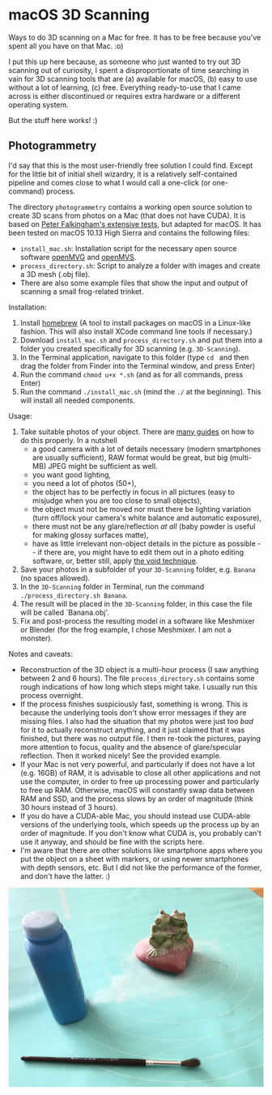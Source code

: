 # macOS 3D Scanning
Ways to do 3D scanning on a Mac for free. It has to be free because you've spent all you have on that Mac. :o)

I put this up here because, as someone who just wanted to try out 3D scanning out of curiosity, I spent a disproportionate of time searching in vain for 3D scanning tools that are (a) available for macOS, (b) easy to use without a lot of learning, (c) free. Everything ready-to-use that I came across is either discontinued or requires extra hardware or a different operating system.

But the stuff here works! :)

## Photogrammetry

I'd say that this is the most user-friendly free solution I could find. Except for the little bit of initial shell wizardry, it is a relatively self-contained pipeline and comes close to what I would call a one-click (or one-command) process.

The directory `photogrammetry` contains a working open source solution to create 3D scans from photos on a Mac (that does not have CUDA). It is based on [Peter Falkingham's extensive tests](https://peterfalkingham.com/2018/05/22/photogrammetry-testing-12-revisiting-openmvg-with-openmvs/), but adapted for macOS. It has been tested on macOS 10.13 High Sierra and contains the following files:
- `install_mac.sh`: Installation script for the necessary open source software [openMVG](https://github.com/openMVG/openMVG) and [openMVS](http://cdcseacave.github.io/openMVS/).
- `process_directory.sh`: Script to analyze a folder with images and create a 3D mesh (.obj file).
- There are also some example files that show the input and output of scanning a small frog-related trinket.

Installation:
1. Install [homebrew](https://brew.sh/) (A tool to install packages on macOS in a Linux-like fashion. This will also install XCode command line tools if necessary.)
2. Download `install_mac.sh` and `process_directory.sh` and put them into a folder you created specifically for 3D scanning (e.g. `3D-Scanning`).
3. In the Terminal application, navigate to this folder (type `cd ` and then drag the folder from Finder into the Terminal window, and press Enter)
4. Run the command `chmod u+x *.sh` (and as for all commands, press Enter)
5. Run the command `./install_mac.sh` (mind the `./` at the beginning). This will install all needed components.

Usage:
1. Take suitable photos of your object. There are [many guides](https://peterfalkingham.com/2019/01/16/small-object-photogrammetry-how-to-take-photos/) on how to do this properly. In a nutshell
    - a good camera with a lot of details necessary (modern smartphones are usually sufficient), RAW format would be great, but big (multi-MB) JPEG might be sufficient as well.
    - you want good lighting,
    - you need a lot of photos (50+),
    - the object has to be perfectly in focus in all pictures (easy to misjudge when you are too close to small objects),
    - the object must not be moved nor must there be lighting variation (turn off/lock your camera's white balance and automatic exposure),
    - there must not be any glare/reflection *at all* (baby powder is useful for making glossy surfaces matte),
    - have as little irrelevant non-object details in the picture as possible -- if there are, you might have to edit them out in a photo editing software, or, better still, apply [the void technique](https://www.youtube.com/watch?v=Il6LVXqSlRg).
2. Save your photos in a subfolder of your `3D-Scanning` folder, e.g. `Banana` (no spaces allowed).
3. In the `3D-Scanning` folder in Terminal, run the command `./process_directory.sh Banana`.
4. The result will be placed in the `3D-Scanning` folder, in this case the file will be called `Banana.obj'.
5. Fix and post-process the resulting model in a software like Meshmixer or Blender (for the frog example, I chose Meshmixer. I am not a monster).

Notes and caveats:
- Reconstruction of the 3D object is a multi-hour process (I saw anything between 2 and 6 hours). The file `process_directory.sh` contains some rough indications of how long which steps might take. I usually run this process overnight.
- If the process finishes suspiciously fast, something is wrong. This is because the underlying tools don't show error messages if they are missing files. I also had the situation that my photos were just too *bad* for it to actually reconstruct anything, and it just claimed that it was finished, but there was no output file. I then re-took the pictures, paying more attention to focus, quality and the absence of glare/specular reflection. Then it worked nicely! See the provided example.
- If your Mac is not very powerful, and particularly if does not have a lot (e.g. 16GB) of RAM, it is advisable to close all other applications and not use the computer, in order to free up processing power and particularly to free up RAM. Otherwise, macOS will constantly swap data between RAM and SSD, and the process slows by an order of magnitude (think 30 hours instead of 3 hours).
- If you do have a CUDA-able Mac, you should instead use CUDA-able versions of the underlying tools, which speeds up the process up by an order of magnitude. If you don't know what CUDA is, you probably can't use it anyway, and should be fine with the scripts here.
- I'm aware that there are other solutions like smartphone apps where you put the object on a sheet with markers, or using newer smartphones with depth sensors, etc. But I did not like the performance of the former, and don't have the latter. :)

![The example object being covered with baby powder](https://raw.githubusercontent.com/schuderer/3d_scanning/master/photogrammetry/preparation.png)
